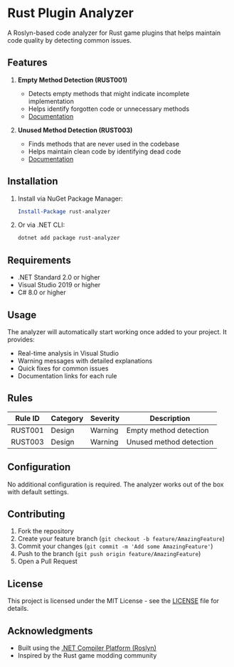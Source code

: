 # Rust Plugin Analyzer

A Roslyn-based code analyzer for Rust game plugins that helps maintain code quality by detecting common issues.

## Features

1. **Empty Method Detection (RUST001)**
   - Detects empty methods that might indicate incomplete implementation
   - Helps identify forgotten code or unnecessary methods
   - [Documentation](docs/RUST001.md)

2. **Unused Method Detection (RUST003)**
   - Finds methods that are never used in the codebase
   - Helps maintain clean code by identifying dead code
   - [Documentation](docs/RUST003.md)

## Installation

1. Install via NuGet Package Manager:
   ```powershell
   Install-Package rust-analyzer
   ```

2. Or via .NET CLI:
   ```bash
   dotnet add package rust-analyzer
   ```

## Requirements

- .NET Standard 2.0 or higher
- Visual Studio 2019 or higher
- C# 8.0 or higher

## Usage

The analyzer will automatically start working once added to your project. It provides:

- Real-time analysis in Visual Studio
- Warning messages with detailed explanations
- Quick fixes for common issues
- Documentation links for each rule

## Rules

| Rule ID | Category | Severity | Description |
|---------|----------|----------|-------------|
| RUST001 | Design   | Warning  | Empty method detection |
| RUST003 | Design   | Warning  | Unused method detection |

## Configuration

No additional configuration is required. The analyzer works out of the box with default settings.

## Contributing

1. Fork the repository
2. Create your feature branch (`git checkout -b feature/AmazingFeature`)
3. Commit your changes (`git commit -m 'Add some AmazingFeature'`)
4. Push to the branch (`git push origin feature/AmazingFeature`)
5. Open a Pull Request

## License

This project is licensed under the MIT License - see the [LICENSE](LICENSE) file for details.

## Acknowledgments

- Built using the [.NET Compiler Platform (Roslyn)](https://github.com/dotnet/roslyn)
- Inspired by the Rust game modding community

